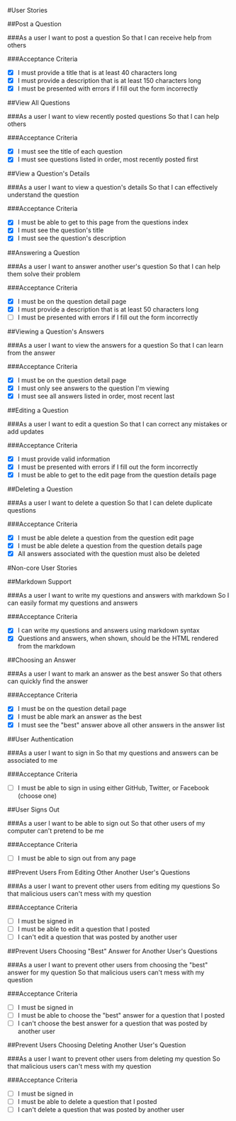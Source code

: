 #User Stories

##Post a Question

###As a user
I want to post a question
So that I can receive help from others

###Acceptance Criteria

- [X] I must provide a title that is at least 40 characters long
- [X] I must provide a description that is at least 150 characters long
- [X] I must be presented with errors if I fill out the form incorrectly

##View All Questions

###As a user
I want to view recently posted questions
So that I can help others

###Acceptance Criteria

- [X] I must see the title of each question
- [X] I must see questions listed in order, most recently posted first

##View a Question's Details

###As a user
I want to view a question's details
So that I can effectively understand the question

###Acceptance Criteria

- [X] I must be able to get to this page from the questions index
- [X] I must see the question's title
- [X] I must see the question's description

##Answering a Question

###As a user
I want to answer another user's question
So that I can help them solve their problem

###Acceptance Criteria

- [X] I must be on the question detail page
- [X] I must provide a description that is at least 50 characters long
- [ ] I must be presented with errors if I fill out the form incorrectly

##Viewing a Question's Answers

###As a user
I want to view the answers for a question
So that I can learn from the answer

###Acceptance Criteria

- [X] I must be on the question detail page
- [X] I must only see answers to the question I'm viewing
- [X] I must see all answers listed in order, most recent last

##Editing a Question

###As a user
I want to edit a question
So that I can correct any mistakes or add updates

###Acceptance Criteria

- [X] I must provide valid information
- [X] I must be presented with errors if I fill out the form incorrectly
- [X] I must be able to get to the edit page from the question details page

##Deleting a Question

###As a user
I want to delete a question
So that I can delete duplicate questions

###Acceptance Criteria

- [X] I must be able delete a question from the question edit page
- [X] I must be able delete a question from the question details page
- [X] All answers associated with the question must also be deleted

#Non-core User Stories

##Markdown Support

###As a user
I want to write my questions and answers with markdown
So I can easily format my questions and answers

###Acceptance Criteria

- [X] I can write my questions and answers using markdown syntax
- [X] Questions and answers, when shown, should be the HTML rendered from the
  markdown

##Choosing an Answer

###As a user
I want to mark an answer as the best answer
So that others can quickly find the answer

###Acceptance Criteria

- [X] I must be on the question detail page
- [X] I must be able mark an answer as the best
- [X] I must see the "best" answer above all other answers in the answer list

##User Authentication

###As a user
I want to sign in
So that my questions and answers can be associated to me

###Acceptance Criteria

- [ ] I must be able to sign in using either GitHub, Twitter, or Facebook (choose
  one)

##User Signs Out

###As a user
I want to be able to sign out
So that other users of my computer can't pretend to be me

###Acceptance Criteria

- [ ] I must be able to sign out from any page

##Prevent Users From Editing Other Another User's Questions

###As a user
I want to prevent other users from editing my questions
So that malicious users can't mess with my question

###Acceptance Criteria

- [ ] I must be signed in
- [ ] I must be able to edit a question that I posted
- [ ] I can't edit a question that was posted by another user

##Prevent Users Choosing "Best" Answer for Another User's Questions

###As a user
I want to prevent other users from choosing the "best" answer for my question
So that malicious users can't mess with my question

###Acceptance Criteria

- [ ] I must be signed in
- [ ] I must be able to choose the "best" answer for a question that I posted
- [ ] I can't choose the best answer for a question that was posted by another user

##Prevent Users Choosing Deleting Another User's Question

###As a user
I want to prevent other users from deleting my question
So that malicious users can't mess with my question

###Acceptance Criteria

- [ ] I must be signed in
- [ ] I must be able to delete a question that I posted
- [ ] I can't delete a question that was posted by another user
